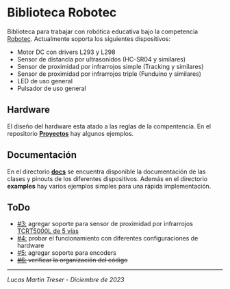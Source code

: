 # Biblioteca Robotec

Biblioteca para trabajar con robótica educativa bajo la competencia [Robotec](https://robotecc.carrd.co/). Actualmente soporta los siguientes dispositivos:

- Motor DC con drivers L293 y L298
- Sensor de distancia por ultrasonidos (HC-SR04 y similares)
- Sensor de proximidad por infrarrojos simple (Tracking y similares)
- Sensor de proximidad por infrarrojos triple (Funduino y similares)
- LED de uso general
- Pulsador de uso general

## Hardware

El diseño del hardware esta atado a las reglas de la compentencia. En el repositorio [**Proyectos**](https://github.com/lmtreser/Proyectos/tree/main/Robotec) hay algunos ejemplos.

## Documentación

En el directorio [**docs**](https://lmtreser.github.io/Robotec/) se encuentra disponible la documentación de las clases y pinouts de los diferentes dispositivos. Además en el directorio **examples** hay varios ejemplos simples para una rápida implementación.

## ToDo

- [#3:](https://github.com/lmtreser/Robotec/issues/3#issue-2079956506) agregar soporte para sensor de proximidad por infrarrojos [TCRT5000L de 5 vías](https://www.instructables.com/5-Ways-TCRT5000-Tracking-Sensor-Module-Tutorial/)
- [#4:](https://github.com/lmtreser/Robotec/issues/4#issue-2079958877) probar el funcionamiento con diferentes configuraciones de hardware
- [#5:](https://github.com/lmtreser/Robotec/issues/5) agregar soporte para encoders
- ~~[#6:](https://github.com/lmtreser/Robotec/issues/6) verificar la organización del código~~

---
*Lucas Martin Treser - Diciembre de 2023*
